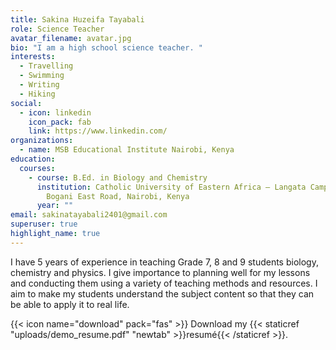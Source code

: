 ```yaml
---
title: Sakina Huzeifa Tayabali
role: Science Teacher
avatar_filename: avatar.jpg
bio: "I am a high school science teacher. "
interests:
  - Travelling
  - Swimming
  - Writing
  - Hiking
social:
  - icon: linkedin
    icon_pack: fab
    link: https://www.linkedin.com/
organizations:
  - name: MSB Educational Institute Nairobi, Kenya
education:
  courses:
    - course: B.Ed. in Biology and Chemistry
      institution: Catholic University of Eastern Africa – Langata Campus, Nairobi
        Bogani East Road, Nairobi, Kenya
      year: ""
email: sakinatayabali2401@gmail.com
superuser: true
highlight_name: true
---
```

I have 5 years of experience in teaching Grade 7, 8 and 9 students biology, chemistry and physics.  I give importance to planning well for my lessons and conducting them using a variety of teaching methods and resources. I aim to make my students understand the subject content so that they can be able to apply it to real life. 

{{< icon name="download" pack="fas" >}} Download my {{< staticref "uploads/demo_resume.pdf" "newtab" >}}resumé{{< /staticref >}}.